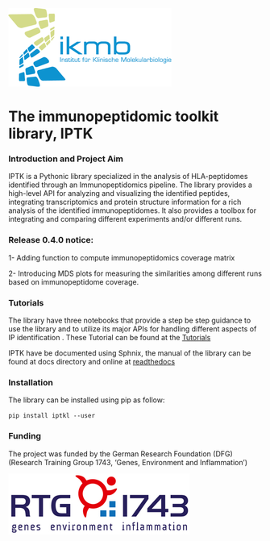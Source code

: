 ![IKMB_LOGO](/Media/IKMB_LOGO.png)
# The immunopeptidomic toolkit library, IPTK # 

### Introduction and Project Aim ###
<p>IPTK is a Pythonic library specialized in the analysis of HLA-peptidomes identified through an Immunopeptidomics pipeline. 
The library provides a high-level API for analyzing and visualizing the identified peptides, integrating transcriptomics and protein structure information 
for a rich analysis of the identified immunopeptidomes. It also provides a toolbox for integrating and comparing different experiments and/or different runs. </p>

### Release 0.4.0 notice:
<p> 1- Adding function to compute immunopeptidomics coverage matrix </p>
<p> 2- Introducing MDS plots for measuring the similarities among different runs based on immunopeptidome coverage. </p>   

### Tutorials ### 
<p>The library have three notebooks that provide a step be step guidance to use the library and to utilize its major APIs for handling different aspects of IP identification .
These Tutorial can be found at the <a href= "https://github.com/ikmb/iptoolkit/tree/master/Tutorials"> Tutorials </a></p>

<p> IPTK have be documented using Sphnix, the manual of the library can be found at docs directory and online at <a href= "https://iptk.readthedocs.io/en/latest/index.html"> readthedocs </a> </p> 


### Installation ###
<p>The library can be installed using pip as follow: </p> 

```
pip install iptkl --user
```


### Funding ###
The project was funded by the German Research Foundation (DFG) (Research Training Group 1743, ‘Genes, Environment and Inflammation’) 

![IKMB_LOGO](/Media/RTG1743.png)






